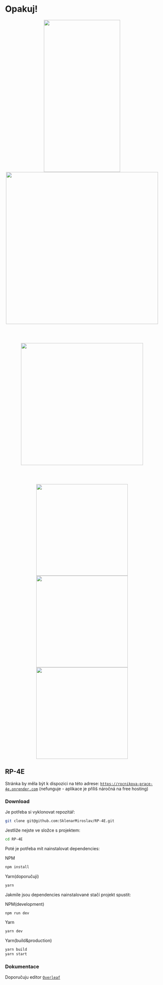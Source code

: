 # Opakuj!

<p align="center" width="100%">
   <img src="https://media.tenor.com/KzbzX15Yq-AAAAAC/yuru-camp-nadeshiko.gif" width="250" height="498">
   <img src="https://media.tenor.com/vdUn-uU1EWwAAAAC/nadeshiko-kagamihara-yuru-camp.gif" width="498" height="498">
</p>
<br></br>
<p align="center" width="100%">
<img src="https://64.media.tumblr.com/1e759bac0d72a6b866fd2705d9ba8202/tumblr_np2wer0Urv1qjz3kqo1_500.gif" width="400" height="400">
</p>
<br></br>
<p align="center">
<img src="https://media.tenor.com/8WPW-T8L3nkAAAAM/bocchi-the-rock-bocchi.gif" width="300" height="300" />
<img src="https://preview.redd.it/spinning-ryo-v0-ptnc0nvm8p7a1.gif?width=480&auto=webp&s=0d48e18579e07bcd3fce1de83c858870b21d96b2" width="300" height="300" />
<img src="https://media.tenor.com/-FrcCsUig4sAAAAC/spin-bocchi.gif" width="300" height="300" />
</p>

## RP-4E

Stránka by měla být k dispozici na této adrese:
[`https://rocnikova-prace-4e.onrender.com`](https://rocnikova-prace-4e.onrender.com)
(nefunguje - aplikace je příliš náročná na free hosting)

### Download

Je potřeba si vyklonovat repozitář:
```bash
git clone git@github.com:SklenarMiroslav/RP-4E.git
```
Jestliže nejste ve složce s projektem:
```bash
cd RP-4E
```
Poté je potřeba mít nainstalovat dependencies:

NPM
```bash
npm install
```
Yarn(doporučuji)
```bash
yarn
```
Jakmile jsou dependencies nainstalované stačí projekt spustit:

NPM(development)
```bash
npm run dev
```
Yarn
```bash
yarn dev
```
Yarn(build&production)
```bash
yarn build
yarn start
```

### Dokumentace

Doporučuju editor [`Overleaf`](https://www.overleaf.com)
